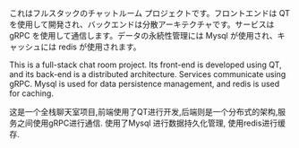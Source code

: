 これはフルスタックのチャットルーム プロジェクトです。フロントエンドは QT を使用して開発され、バックエンドは分散アーキテクチャです。サービスは gRPC を使用して通信します。データの永続性管理には Mysql が使用され、キャッシュには redis が使用されます。

This is a full-stack chat room project. Its front-end is developed using QT, and its back-end is a distributed architecture. Services communicate using gRPC. Mysql is used for data persistence management, and redis is used for caching.

这是一个全栈聊天室项目,前端使用了QT进行开发,后端则是一个分布式的架构,服务之间使用gRPC进行通信. 使用了Mysql 进行数据持久化管理, 使用redis进行缓存.
